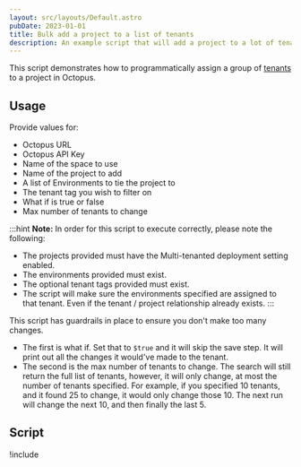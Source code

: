 ```yaml
---
layout: src/layouts/Default.astro
pubDate: 2023-01-01
title: Bulk add a project to a list of tenants
description: An example script that will add a project to a lot of tenants at once.
---
```


This script demonstrates how to programmatically assign a group of [tenants](/docs/tenants/) to a project in Octopus.

## Usage

Provide values for:

- Octopus URL
- Octopus API Key
- Name of the space to use
- Name of the project to add
- A list of Environments to tie the project to
- The tenant tag you wish to filter on
- What if is true or false
- Max number of tenants to change

:::hint
**Note:** 
In order for this script to execute correctly, please note the following:
- The projects provided must have the Multi-tenanted deployment setting enabled.
- The environments provided must exist.
- The optional tenant tags provided must exist.
- The script will make sure the environments specified are assigned to that tenant.  Even if the tenant / project relationship already exists.
:::

This script has guardrails in place to ensure you don't make too many changes.  

- The first is what if.  Set that to `$true` and it will skip the save step.  It will print out all the changes it would've made to the tenant.
- The second is the max number of tenants to change.  The search will still return the full list of tenants, however, it will only change, at most the number of tenants specified.  For example, if you specified 10 tenants, and it found 25 to change, it would only change those 10.  The next run will change the next 10, and then finally the last 5.


## Script

!include <bulk-add-tenants-to-projects>